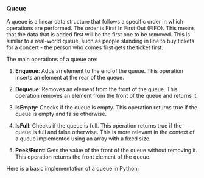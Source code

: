 ### Queue

A queue is a linear data structure that follows a specific order in which operations are performed. The order is First In First Out (FIFO). This means that the data that is added first will be the first one to be removed. This is similar to a real-world queue, such as people standing in line to buy tickets for a concert - the person who comes first gets the ticket first.

The main operations of a queue are:

1. **Enqueue**: Adds an element to the end of the queue. This operation inserts an element at the rear of the queue.

2. **Dequeue**: Removes an element from the front of the queue. This operation removes an element from the front of the queue and returns it.

3. **IsEmpty**: Checks if the queue is empty. This operation returns true if the queue is empty and false otherwise.

4. **IsFull**: Checks if the queue is full. This operation returns true if the queue is full and false otherwise. This is more relevant in the context of a queue implemented using an array with a fixed size.

5. **Peek/Front**: Gets the value of the front of the queue without removing it. This operation returns the front element of the queue.


Here is a basic implementation of a queue in Python:

